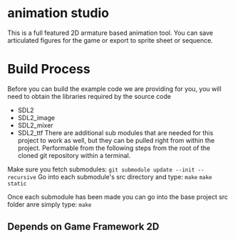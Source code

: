 # animation studio
This is a full featured 2D armature based animation tool.  You can save articulated figures for the game or export to sprite sheet or sequence.

# Build Process

Before you can build the example code we are providing for you, you will need to obtain the libraries required
by the source code
 - SDL2
 - SDL2_image
 - SDL2_mixer
 - SDL2_ttf
There are additional sub modules that are needed for this project to work as well, but they can be pulled right from within the project.
Performable from the following steps from the root of the cloned git repository within a terminal. 

Make sure you fetch submodules: `git submodule update --init --recursive`
Go into each submodule's src directory and type:
`make`
`make static`

Once each submodule has been made you can go into the base project src folder anre simply type:
`make`

## Depends on Game Framework 2D
